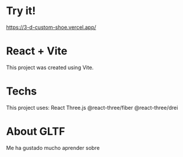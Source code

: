 # Try it!

https://3-d-custom-shoe.vercel.app/

# React + Vite

This project was created using Vite.

# Techs

This project uses:
React
Three.js
@react-three/fiber
@react-three/drei

# About GLTF

Me ha gustado mucho aprender sobre
